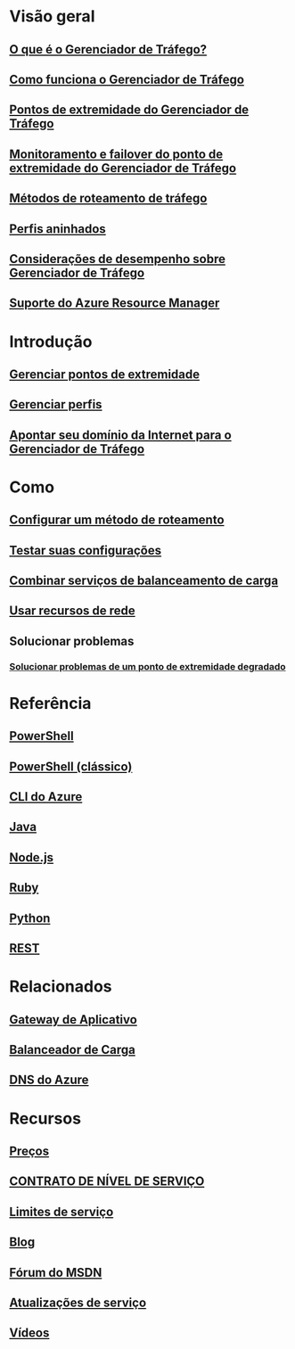 # Visão geral
## [O que é o Gerenciador de Tráfego?](traffic-manager-overview.md)
## [Como funciona o Gerenciador de Tráfego](traffic-manager-how-traffic-manager-works.md)
## [Pontos de extremidade do Gerenciador de Tráfego](traffic-manager-endpoint-types.md)
## [Monitoramento e failover do ponto de extremidade do Gerenciador de Tráfego](traffic-manager-monitoring.md)
## [Métodos de roteamento de tráfego](traffic-manager-routing-methods.md)
## [Perfis aninhados](traffic-manager-nested-profiles.md)
## [Considerações de desempenho sobre Gerenciador de Tráfego](traffic-manager-performance-considerations.md)
## [Suporte do Azure Resource Manager](traffic-manager-powershell-arm.md)

# Introdução
## [Gerenciar pontos de extremidade](traffic-manager-manage-endpoints.md)
## [Gerenciar perfis](traffic-manager-manage-profiles.md)
## [Apontar seu domínio da Internet para o Gerenciador de Tráfego](traffic-manager-point-internet-domain.md)

# Como
## [Configurar um método de roteamento](traffic-manager-configure-routing-method.md)
## [Testar suas configurações](traffic-manager-testing-settings.md)
## [Combinar serviços de balanceamento de carga](traffic-manager-load-balancing-azure.md)
## [Usar recursos de rede](../virtual-network/resource-groups-networking.md?toc=%2fazure%2ftraffic-manager%2ftoc.json)
## Solucionar problemas
### [Solucionar problemas de um ponto de extremidade degradado](traffic-manager-troubleshooting-degraded.md)

# Referência
## [PowerShell](/powershell/resourcemanager/azurerm.trafficmanager/v2.3.0/azurerm.trafficmanager)
## [PowerShell (clássico)](/powershell/servicemanagement/azure.trafficmanager/v3.1.0/azure.trafficmanager)
## [CLI do Azure](/cli/azure/network/traffic-manager)
## [Java](/java/api/com.microsoft.azure.management.trafficmanager)
## [Node.js](http://azure.github.io/azure-sdk-for-node/azure-arm-trafficmanager/latest/)
## [Ruby](http://www.rubydoc.info/gems/azure_mgmt_traffic_manager)
## [Python](http://azure-sdk-for-python.readthedocs.io/en/latest/sample_azure-mgmt-trafficmanager.html)
## [REST](https://msdn.microsoft.com/library/mt163667.aspx)

# Relacionados
## [Gateway de Aplicativo](/azure/application-gateway/)
## [Balanceador de Carga](/azure/load-balancer/)
## [DNS do Azure](/azure/dns/)

# Recursos
## [Preços](https://azure.microsoft.com/pricing/details/traffic-manager/)
## [CONTRATO DE NÍVEL DE SERVIÇO](https://azure.microsoft.com/support/legal/sla/traffic-manager/)
## [Limites de serviço](../azure-subscription-service-limits.md#traffic-manager-limits)
## [Blog](https://azure.microsoft.com/blog/topics/networking/)
## [Fórum do MSDN](https://social.msdn.microsoft.com/Forums/en-US/home?forum=WAVirtualMachinesVirtualNetwork)
## [Atualizações de serviço](https://azure.microsoft.com/updates/?product=traffic-manager)
## [Vídeos](https://azure.microsoft.com/resources/videos/index/?services=traffic-manager)
